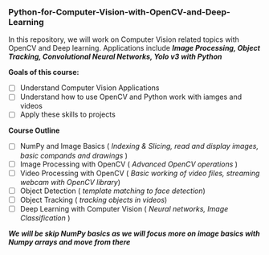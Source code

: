 ### Python-for-Computer-Vision-with-OpenCV-and-Deep-Learning

In this repository, we will work on Computer Vision related topics with OpenCV and Deep learning. Applications include ***Image Processing, Object Tracking, Convolutional Neural Networks, Yolo v3 with Python***

<b> Goals of this course: </b>
- [ ] Understand Computer Vision Applications
- [ ] Understand how to use OpenCV and Python work with iamges and videos
- [ ] Apply these skills to projects
 
<b> Course Outline </b>
- [ ] NumPy and Image Basics (<i> Indexing & Slicing, read and display images, basic compands and drawings </i>)
- [ ] Image Processing with OpenCV (<i> Advanced OpenCV operations </i>)
- [ ] Video Processing with OpenCV (<i> Basic working of video files, streaming webcam with OpenCV library</i>)
- [ ] Object Detection (<i> template matching to face detection</i>)
- [ ] Object Tracking (<i> tracking objects in videos</i>)
- [ ] Deep Learning with Computer Vision (<i> Neural networks, Image Classification </i>)

***We will be skip NumPy basics as we will focus more on image basics with Numpy arrays and move from there***
